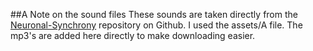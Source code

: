 ##A Note on the sound files
These sounds are taken directly from the [Neuronal-Synchrony](https://github.com/jonobr1/Neuronal-Synchrony) repository on Github.  I used the assets/A file.  The mp3's are added here directly to make downloading easier.
